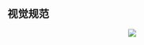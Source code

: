 ## 视觉规范
<p align="center">
  <img src="~examples/assets/images/standard.png" class="image-full">
</p>
